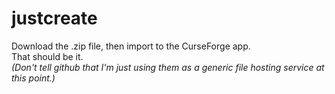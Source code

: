# justcreate
Download the .zip file, then import to the CurseForge app.<br />
That should be it.<br />
<i>(Don't tell github that I'm just using them as a generic file hosting service at this point.)</i>
